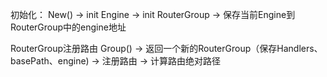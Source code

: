 
初始化：
New() -> init Engine -> init RouterGroup -> 保存当前Engine到RouterGroup中的engine地址

RouterGroup注册路由
Group() -> 返回一个新的RouterGroup（保存Handlers、basePath、engine) -> 注册路由 -> 计算路由绝对路径



